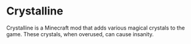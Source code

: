 # Crystalline
Crystalline is a Minecraft mod that adds various magical crystals to the game. These crystals, when overused, can cause insanity.
